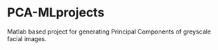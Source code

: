 # PCA-MLprojects
Matlab based project for generating Principal Components of greyscale facial images.
